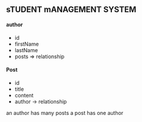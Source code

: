 ## sTUDENT mANAGEMENT SYSTEM

#### author
- id
- firstName
- lastName
- posts => relationship


#### Post
- id
- title
- content
- author -> relationship


an author has many posts
a post has one author